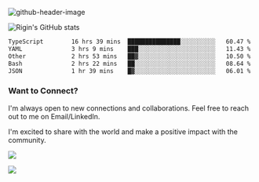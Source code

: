 
![github-header-image](https://github.com/riginoommen/riginoommen/assets/3840244/889cae65-df55-4cda-86cc-bf21bf1f2e96)

![Rigin's GitHub stats](https://github-readme-stats.vercel.app/api?username=riginoommen\&show_icons=true\&show=reviews,discussions_started,discussions_answered,prs_merged,prs_merged_percentage)


<!--START_SECTION:waka-->

```txt
TypeScript        16 hrs 39 mins  ███████████████░░░░░░░░░░   60.47 %
YAML              3 hrs 9 mins    ███░░░░░░░░░░░░░░░░░░░░░░   11.43 %
Other             2 hrs 53 mins   ██▓░░░░░░░░░░░░░░░░░░░░░░   10.50 %
Bash              2 hrs 22 mins   ██░░░░░░░░░░░░░░░░░░░░░░░   08.64 %
JSON              1 hr 39 mins    █▓░░░░░░░░░░░░░░░░░░░░░░░   06.01 %
```

<!--END_SECTION:waka-->

### Want to Connect?

I'm always open to new connections and collaborations. Feel free to reach out to me on Email/LinkedIn.

I'm excited to share with the world and make a positive impact with the community.

![](https://komarev.com/ghpvc/?username=riginoommen)

![](https://hit.yhype.me/github/profile?user_id=3840244)
